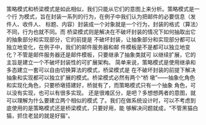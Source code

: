 策略模式和桥梁模式是如此相似，我们只能从它们的意图上来分析。策略模式是一个行
为模式，旨在封装一系列的行为，在例子中我们认为把邮件的必要信息（发件人、收件人、
标题、内容）封装成一个对象就是一个行为，封装的格式（算法）不同，行为也就不同。而
桥梁模式则是解决在不破坏封装的情况下如何抽取出它的抽象部分和实现部分，它的前提是
不破坏封装，让抽象部分和实现部分都可以独立地变化，在例子中，我们的邮件服务器和邮
件模板是不是都可以独立地变化？不管是邮件服务器还是邮件模板，只要继承了抽象类就可
以继续扩展，它的主旨是建立一个不破坏封装性的可扩展架构。
简单来说，策略模式是使用继承和多态建立一套可以自由切换算法的模式，桥梁模式是
在不破坏封装的前提下解决抽象和实现都可以独立扩展的模式。桥梁模式必然有两个“桥
墩”——抽象化角色和实现化角色，只要桥墩搭建好，桥就有了，而策略模式只有一个抽象
角色，可以没有实现，也可以有很多实现。
还是很难区分，是吧？多想想两者的意图，就可以理解为什么要建立两个相似的模式
了。我们在做系统设计时，可以不考虑到底使用的是策略模式还是桥梁模式，只要好用，能
够解决问题就成，“不管黑猫白猫，抓住老鼠的就是好猫”。